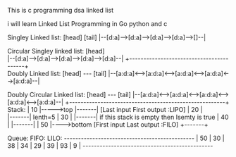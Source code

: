This is c programming dsa linked list

i will learn Linked List Programming in Go python  and c



Singley Linked list:
    [head]                                [tail]
      |--[d:a]-->[d:a]-->[d:a]-->[d:a]-->[]--|

Circular Singley  linked list:
    [head]                   
      |--[d:a]-->[d:a]-->[d:a]-->[d:a]-->[d:a]--|
      +-----------------------------------------+               
Doubly Linked list:
     [head]                ---                               [tail]
      |--[a:d:a]<-->[a:d:a]<-->[a:d:a]<-->[a:d:a]<-->[a:d:a]--|

Doubly Circular Linked list:
     [head]                ---                               [tail]
      |--[a:d:a]<-->[a:d:a]<-->[a:d:a]<-->[a:d:a]<-->[a:d:a]--|
      +-------------------------------------------------------+ 
Stack:
    |  10   |----->top
    |-------|           [Last input First output :LIPO]
    |  20   |       
    |-------|      lenth=5
    |  30   |
    |-------|      if this stack is empty then Isemty is true
    |  40   |
    |-------|
    |  50   |---->bottom   [First input Last output :FILO]
    +-------+


Queue:
    FIFO:                                   LILO:
    ----------------------------------------------
    |  50  |  30 | 38  | 34  | 29 | 39 | 93 | 9  |
    ----------------------------------------------
